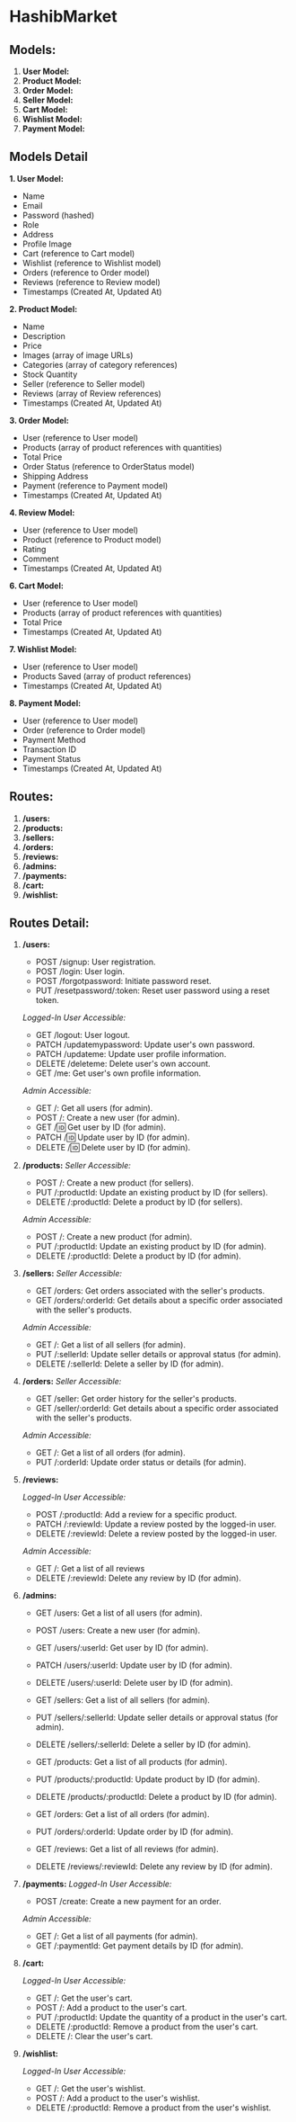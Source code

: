 # HashibMarket

## Models:

1. **User Model:**
2. **Product Model:**
3. **Order Model:**
4. **Seller Model:**
5. **Cart Model:**
6. **Wishlist Model:**
7. **Payment Model:**

## Models Detail

**1. User Model:**

- Name
- Email
- Password (hashed)
- Role
- Address
- Profile Image
- Cart (reference to Cart model)
- Wishlist (reference to Wishlist model)
- Orders (reference to Order model)
- Reviews (reference to Review model)
- Timestamps (Created At, Updated At)

**2. Product Model:**

- Name
- Description
- Price
- Images (array of image URLs)
- Categories (array of category references)
- Stock Quantity
- Seller (reference to Seller model)
- Reviews (array of Review references)
- Timestamps (Created At, Updated At)

**3. Order Model:**

- User (reference to User model)
- Products (array of product references with quantities)
- Total Price
- Order Status (reference to OrderStatus model)
- Shipping Address
- Payment (reference to Payment model)
- Timestamps (Created At, Updated At)

**4. Review Model:**

- User (reference to User model)
- Product (reference to Product model)
- Rating
- Comment
- Timestamps (Created At, Updated At)

**6. Cart Model:**

- User (reference to User model)
- Products (array of product references with quantities)
- Total Price
- Timestamps (Created At, Updated At)

**7. Wishlist Model:**

- User (reference to User model)
- Products Saved (array of product references)
- Timestamps (Created At, Updated At)

**8. Payment Model:**

- User (reference to User model)
- Order (reference to Order model)
- Payment Method
- Transaction ID
- Payment Status
- Timestamps (Created At, Updated At)

## Routes:

1. **/users:**
2. **/products:**
3. **/sellers:**
4. **/orders:**
5. **/reviews:**
6. **/admins:**
7. **/payments:**
8. **/cart:**
9. **/wishlist:**

## Routes Detail:

1. **/users:**

   - POST /signup: User registration.
   - POST /login: User login.
   - POST /forgotpassword: Initiate password reset.
   - PUT /resetpassword/:token: Reset user password using a reset token.

   _Logged-In User Accessible:_

   - GET /logout: User logout.
   - PATCH /updatemypassword: Update user's own password.
   - PATCH /updateme: Update user profile information.
   - DELETE /deleteme: Delete user's own account.
   - GET /me: Get user's own profile information.

   _Admin Accessible:_

   - GET /: Get all users (for admin).
   - POST /: Create a new user (for admin).
   - GET /:id: Get user by ID (for admin).
   - PATCH /:id: Update user by ID (for admin).
   - DELETE /:id: Delete user by ID (for admin).

2. **/products:**
   _Seller Accessible:_

   - POST /: Create a new product (for sellers).
   - PUT /:productId: Update an existing product by ID (for sellers).
   - DELETE /:productId: Delete a product by ID (for sellers).

   _Admin Accessible:_

   - POST /: Create a new product (for admin).
   - PUT /:productId: Update an existing product by ID (for admin).
   - DELETE /:productId: Delete a product by ID (for admin).

3. **/sellers:**
   _Seller Accessible:_

   - GET /orders: Get orders associated with the seller's products.
   - GET /orders/:orderId: Get details about a specific order associated with the seller's products.

   _Admin Accessible:_

   - GET /: Get a list of all sellers (for admin).
   - PUT /:sellerId: Update seller details or approval status (for admin).
   - DELETE /:sellerId: Delete a seller by ID (for admin).

4. **/orders:**
   _Seller Accessible:_

   - GET /seller: Get order history for the seller's products.
   - GET /seller/:orderId: Get details about a specific order associated with the seller's products.

   _Admin Accessible:_

   - GET /: Get a list of all orders (for admin).
   - PUT /:orderId: Update order status or details (for admin).

5. **/reviews:**

   _Logged-In User Accessible:_

   - POST /:productId: Add a review for a specific product.
   - PATCH /:reviewId: Update a review posted by the logged-in user.
   - DELETE /:reviewId: Delete a review posted by the logged-in user.

   _Admin Accessible:_

   - GET /: Get a list of all reviews
   - DELETE /:reviewId: Delete any review by ID (for admin).

6. **/admins:**

   - GET /users: Get a list of all users (for admin).
   - POST /users: Create a new user (for admin).
   - GET /users/:userId: Get user by ID (for admin).
   - PATCH /users/:userId: Update user by ID (for admin).
   - DELETE /users/:userId: Delete user by ID (for admin).

   - GET /sellers: Get a list of all sellers (for admin).
   - PUT /sellers/:sellerId: Update seller details or approval status (for admin).
   - DELETE /sellers/:sellerId: Delete a seller by ID (for admin).

   - GET /products: Get a list of all products (for admin).
   - PUT /products/:productId: Update product by ID (for admin).
   - DELETE /products/:productId: Delete a product by ID (for admin).

   - GET /orders: Get a list of all orders (for admin).
   - PUT /orders/:orderId: Update order by ID (for admin).

   - GET /reviews: Get a list of all reviews (for admin).
   - DELETE /reviews/:reviewId: Delete any review by ID (for admin).

7. **/payments:**
   _Logged-In User Accessible:_

   - POST /create: Create a new payment for an order.

   _Admin Accessible:_

   - GET /: Get a list of all payments (for admin).
   - GET /:paymentId: Get payment details by ID (for admin).

8. **/cart:**

   _Logged-In User Accessible:_

   - GET /: Get the user's cart.
   - POST /: Add a product to the user's cart.
   - PUT /:productId: Update the quantity of a product in the user's cart.
   - DELETE /:productId: Remove a product from the user's cart.
   - DELETE /: Clear the user's cart.

9. **/wishlist:**

   _Logged-In User Accessible:_

   - GET /: Get the user's wishlist.
   - POST /: Add a product to the user's wishlist.
   - DELETE /:productId: Remove a product from the user's wishlist.
